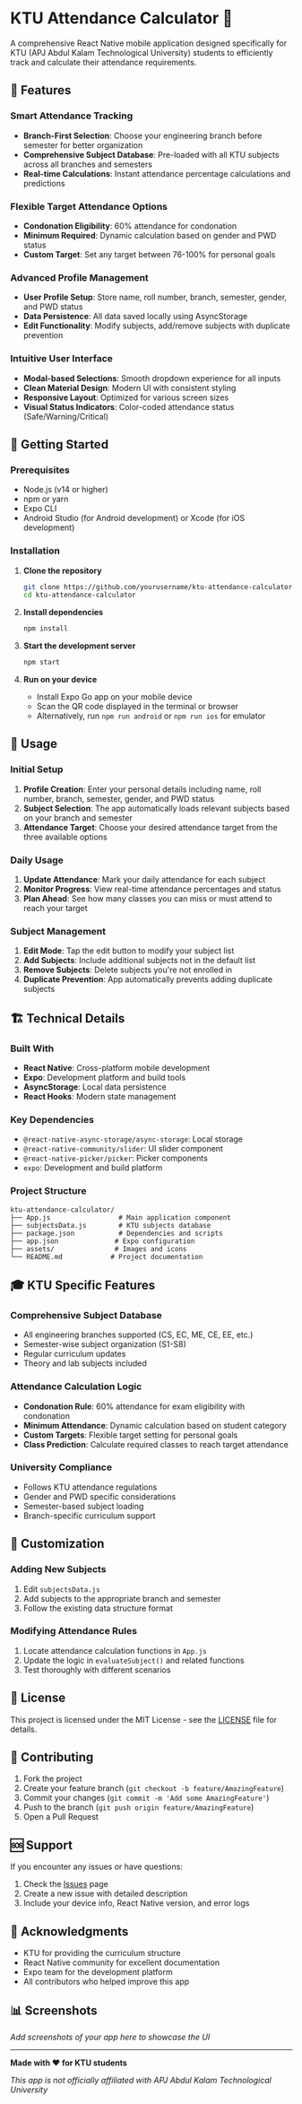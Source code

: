 # KTU Attendance Calculator 📱

A comprehensive React Native mobile application designed specifically for KTU (APJ Abdul Kalam Technological University) students to efficiently track and calculate their attendance requirements.

## 🎯 Features

### Smart Attendance Tracking

- **Branch-First Selection**: Choose your engineering branch before semester for better organization
- **Comprehensive Subject Database**: Pre-loaded with all KTU subjects across all branches and semesters
- **Real-time Calculations**: Instant attendance percentage calculations and predictions

### Flexible Target Attendance Options

- **Condonation Eligibility**: 60% attendance for condonation
- **Minimum Required**: Dynamic calculation based on gender and PWD status
- **Custom Target**: Set any target between 76-100% for personal goals

### Advanced Profile Management

- **User Profile Setup**: Store name, roll number, branch, semester, gender, and PWD status
- **Data Persistence**: All data saved locally using AsyncStorage
- **Edit Functionality**: Modify subjects, add/remove subjects with duplicate prevention

### Intuitive User Interface

- **Modal-based Selections**: Smooth dropdown experience for all inputs
- **Clean Material Design**: Modern UI with consistent styling
- **Responsive Layout**: Optimized for various screen sizes
- **Visual Status Indicators**: Color-coded attendance status (Safe/Warning/Critical)

## 🚀 Getting Started

### Prerequisites

- Node.js (v14 or higher)
- npm or yarn
- Expo CLI
- Android Studio (for Android development) or Xcode (for iOS development)

### Installation

1. **Clone the repository**

   ```bash
   git clone https://github.com/yourusername/ktu-attendance-calculator.git
   cd ktu-attendance-calculator
   ```

2. **Install dependencies**

   ```bash
   npm install
   ```

3. **Start the development server**

   ```bash
   npm start
   ```

4. **Run on your device**
   - Install Expo Go app on your mobile device
   - Scan the QR code displayed in the terminal or browser
   - Alternatively, run `npm run android` or `npm run ios` for emulator

## 📱 Usage

### Initial Setup

1. **Profile Creation**: Enter your personal details including name, roll number, branch, semester, gender, and PWD status
2. **Subject Selection**: The app automatically loads relevant subjects based on your branch and semester
3. **Attendance Target**: Choose your desired attendance target from the three available options

### Daily Usage

1. **Update Attendance**: Mark your daily attendance for each subject
2. **Monitor Progress**: View real-time attendance percentages and status
3. **Plan Ahead**: See how many classes you can miss or must attend to reach your target

### Subject Management

1. **Edit Mode**: Tap the edit button to modify your subject list
2. **Add Subjects**: Include additional subjects not in the default list
3. **Remove Subjects**: Delete subjects you're not enrolled in
4. **Duplicate Prevention**: App automatically prevents adding duplicate subjects

## 🏗️ Technical Details

### Built With

- **React Native**: Cross-platform mobile development
- **Expo**: Development platform and build tools
- **AsyncStorage**: Local data persistence
- **React Hooks**: Modern state management

### Key Dependencies

- `@react-native-async-storage/async-storage`: Local storage
- `@react-native-community/slider`: UI slider component
- `@react-native-picker/picker`: Picker components
- `expo`: Development and build platform

### Project Structure

```
ktu-attendance-calculator/
├── App.js                 # Main application component
├── subjectsData.js        # KTU subjects database
├── package.json           # Dependencies and scripts
├── app.json              # Expo configuration
├── assets/               # Images and icons
└── README.md            # Project documentation
```

## 🎓 KTU Specific Features

### Comprehensive Subject Database

- All engineering branches supported (CS, EC, ME, CE, EE, etc.)
- Semester-wise subject organization (S1-S8)
- Regular curriculum updates
- Theory and lab subjects included

### Attendance Calculation Logic

- **Condonation Rule**: 60% attendance for exam eligibility with condonation
- **Minimum Attendance**: Dynamic calculation based on student category
- **Custom Targets**: Flexible target setting for personal goals
- **Class Prediction**: Calculate required classes to reach target attendance

### University Compliance

- Follows KTU attendance regulations
- Gender and PWD specific considerations
- Semester-based subject loading
- Branch-specific curriculum support

## 🔧 Customization

### Adding New Subjects

1. Edit `subjectsData.js`
2. Add subjects to the appropriate branch and semester
3. Follow the existing data structure format

### Modifying Attendance Rules

1. Locate attendance calculation functions in `App.js`
2. Update the logic in `evaluateSubject()` and related functions
3. Test thoroughly with different scenarios

## 📄 License

This project is licensed under the MIT License - see the [LICENSE](LICENSE) file for details.

## 🤝 Contributing

1. Fork the project
2. Create your feature branch (`git checkout -b feature/AmazingFeature`)
3. Commit your changes (`git commit -m 'Add some AmazingFeature'`)
4. Push to the branch (`git push origin feature/AmazingFeature`)
5. Open a Pull Request

## 🆘 Support

If you encounter any issues or have questions:

1. Check the [Issues](https://github.com/yourusername/ktu-attendance-calculator/issues) page
2. Create a new issue with detailed description
3. Include your device info, React Native version, and error logs

## 🙏 Acknowledgments

- KTU for providing the curriculum structure
- React Native community for excellent documentation
- Expo team for the development platform
- All contributors who helped improve this app

## 📊 Screenshots

_Add screenshots of your app here to showcase the UI_

---

**Made with ❤️ for KTU students**

_This app is not officially affiliated with APJ Abdul Kalam Technological University_

